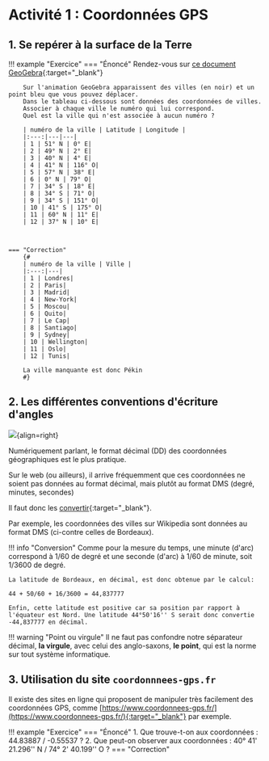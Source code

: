 # Activité 1 : Coordonnées GPS


## 1. Se repérer à la surface de la Terre


!!! example "Exercice"
    === "Énoncé"
        Rendez-vous sur [ce document GeoGebra](https://www.geogebra.org/m/rxx7psvs){:target="_blank"}


        Sur l'animation GeoGebra apparaissent des villes (en noir) et un point bleu que vous pouvez déplacer.  
        Dans le tableau ci-dessous sont données des coordonnées de villes.  
        Associer à chaque ville le numéro qui lui correspond. 
        Quel est la ville qui n'est associée à aucun numéro ?

        | numéro de la ville | Latitude | Longitude |
        |:---:|---|---|
        | 1 | 51° N | 0° E|
        | 2 | 49° N | 2° E|
        | 3 | 40° N | 4° E|
        | 4 | 41° N | 116° O|
        | 5 | 57° N | 38° E|
        | 6 | 0° N | 79° O|
        | 7 | 34° S | 18° E|
        | 8 | 34° S | 71° O|
        | 9 | 34° S | 151° O|
        | 10 | 41° S | 175° O|
        | 11 | 60° N | 11° E|
        | 12 | 37° N | 10° E|



    === "Correction"
        {#
        | numéro de la ville | Ville |
        |:---:|---|
        | 1 | Londres|
        | 2 | Paris|
        | 3 | Madrid|
        | 4 | New-York|
        | 5 | Moscou|
        | 6 | Quito|
        | 7 | Le Cap|
        | 8 | Santiago|
        | 9 | Sydney|
        | 10 | Wellington|
        | 11 | Oslo|
        | 12 | Tunis|

        La ville manquante est donc Pékin
        #}

## 2. Les différentes conventions d'écriture d'angles


![](data/bordeaux.png){align=right}

Numériquement parlant, le format décimal (DD) des coordonnées géographiques est le plus pratique.

Sur le web (ou ailleurs), il arrive fréquemment que ces coordonnées ne soient pas données au format décimal, mais plutôt au format DMS (degré, minutes, secondes)

Il faut donc les [convertir](https://fr.wikipedia.org/wiki/Syst%C3%A8me_sexag%C3%A9simal#Conversion_de_minutes_et_secondes_en_fraction_d%C3%A9cimale_de_degr%C3%A9){:target="_blank"}.

Par exemple, les coordonnées des villes sur Wikipedia sont données au format DMS (ci-contre celles de Bordeaux).

!!! info "Conversion"
    Comme pour la mesure du temps, une minute (d'arc) correspond à 1/60 de degré et une seconde (d'arc) à 1/60 de minute, soit 1/3600 de degré.

    La latitude de Bordeaux, en décimal, est donc obtenue par le calcul:
    
    44 + 50/60 + 16/3600 = 44,837777

    Enfin, cette latitude est positive car sa position par rapport à l'équateur est Nord. Une latitude 44°50'16'' S serait donc convertie -44,837777 en décimal.

!!! warning "Point ou virgule"
    Il ne faut pas confondre notre séparateur décimal, **la virgule**, avec celui des anglo-saxons, **le point**, qui est la norme sur tout système informatique.





## 3. Utilisation du site ```coordonnnees-gps.fr```

Il existe des sites en ligne qui proposent de manipuler très facilement des coordonnées GPS, comme [https://www.coordonnees-gps.fr/](https://www.coordonnees-gps.fr/){:target="_blank"}  par exemple.


!!! example "Exercice"
    === "Énoncé"
        1. Que trouve-t-on aux coordonnées : 44.83887 / -0.55537 ?
        2. Que peut-on observer aux coordonnées  : 40° 41' 21.296'' N / 74° 2' 40.199'' O ?
    === "Correction"
